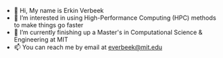 - 👋 Hi, My name is Erkin Verbeek
- 👀 I’m interested in using High-Performance Computing (HPC) methods to make things go faster
- 🌱 I’m currently finishing up a Master's in Computational Science & Engineering at MIT
- 📫 You can reach me by email at everbeek@mit.edu
<!---- 💞️ I’m looking to collaborate on ...--->

<!---
Everbeek17/Everbeek17 is a ✨ special ✨ repository because its `README.md` (this file) appears on your GitHub profile.
You can click the Preview link to take a look at your changes.
--->

